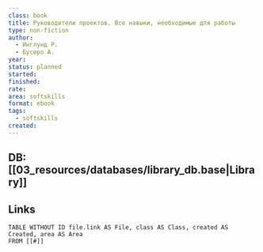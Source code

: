 ```yaml
---
class: book
title: Руководители проектов. Все навыки, необходимые для работы
type: non-fiction
author:
  - Инглунд Р.
  - Бусеро А.
year:
status: planned
started:
finished:
rate:
area: softskills
format: ebook
tags:
  - softskills
created:
---
```

## DB: [[03_resources/databases/library_db.base|Library]]

## Links

```dataview
TABLE WITHOUT ID file.link AS File, class AS Class, created AS Created, area AS Area
FROM [[#]]
````